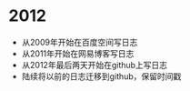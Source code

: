 2012
======


* 从2009年开始在百度空间写日志
* 从2011年开始在网易博客写日志
* 从2012年最后两天开始在github上写日志
* 陆续将以前的日志迁移到github，保留时间戳
